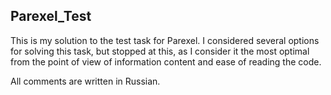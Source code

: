 ## Parexel_Test

This is my solution to the test task for Parexel. 
I considered several options for solving this task, but stopped at this, as I consider it the most optimal from the point of view of information content and ease of reading the code.

All comments are written in Russian.
